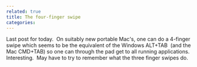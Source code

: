 ```yaml
---
related: true
title: The four-finger swipe
categories: 
---
```

Last post for today.  On suitably new portable Mac's, one can do a 4-finger
swipe which seems to be the equivalent of the Windows ALT+TAB  (and the Mac
CMD+TAB) so one can through the pad get to all running applications.
Interesting.  May have to try to remember what the three finger swipes do.


